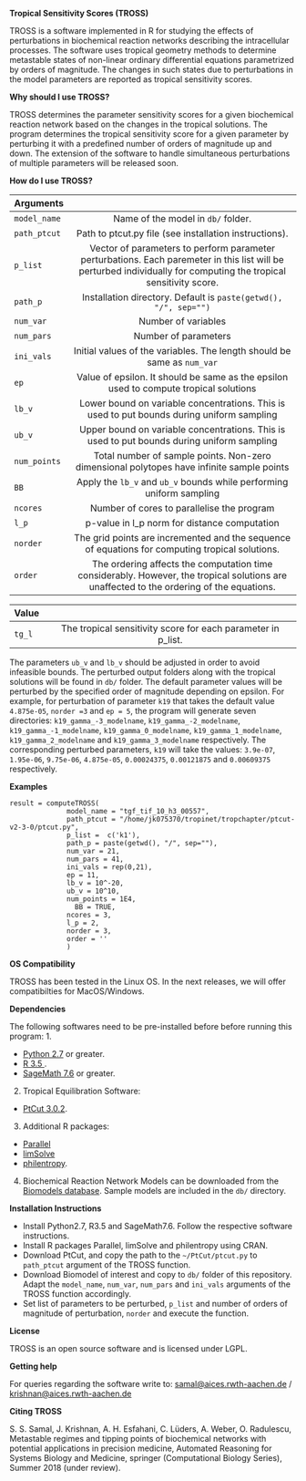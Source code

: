 **Tropical Sensitivity Scores (TROSS)**

TROSS is a software implemented in R for studying the effects of perturbations in biochemical reaction networks describing
the intracellular processes. The software uses tropical geometry methods to determine metastable states of non-linear ordinary differential
equations parametrized by orders of magnitude. The changes in such states due to perturbations in the model parameters are reported as tropical sensitivity scores.

**Why should I use TROSS?**

TROSS determines the parameter sensitivity scores for a given biochemical reaction network based on the changes in the tropical solutions. 
The program determines the tropical sensitivity score for a given parameter by perturbing it with a predefined number of orders of magnitude up and down. 
The extension of the software to handle simultaneous perturbations of multiple parameters will be released soon.

**How do I use TROSS?**

| Arguments        |           |
| ------------- |:-------------:| 
| `model_name`    | Name of the model in `db/` folder.| 
| `path_ptcut`    | Path to ptcut.py file (see installation instructions).   |  
| `p_list`        | Vector of parameters to perform parameter perturbations. Each paremeter in this list will be perturbed individually for computing the tropical sensitivity score.|   
|`path_p`        |  Installation directory. Default is `paste(getwd(), "/", sep="")`|
|`num_var`        |  Number of variables|
|`num_pars`       |  Number of parameters|
|`ini_vals`       |  Initial values of the variables. The length should be same as `num_var`|
|`ep`             |  Value of epsilon. It should be same as the epsilon used to compute tropical solutions|
|`lb_v`           |  Lower bound on variable concentrations. This is used to put bounds during uniform sampling|
|`ub_v`           |  Upper bound on variable concentrations. This is used to put bounds during uniform sampling|
|`num_points`     |  Total number of sample points. Non-zero dimensional polytopes have infinite sample points|            
|`BB`             |  Apply the `lb_v` and `ub_v` bounds while performing uniform sampling|
|`ncores`         |  Number of cores to parallelise the program|
|`l_p`            |  p-value in l_p norm for distance computation |
|`norder`         |  The grid points are incremented and the sequence of equations for computing tropical solutions.|
|`order`          |  The ordering affects the computation time considerably. However, the tropical solutions are unaffected to the ordering of the equations.|

|Value        |           |
| ------------- |:-------------:| 
|`tg_l`        |  The tropical sensitivity score for each parameter in p_list.|

The parameters `ub_v` and `lb_v` should be adjusted in order to avoid infeasible bounds.
The perturbed output folders along with the tropical solutions will be found in `db/` folder. The default parameter values will be perturbed by the specified order of magnitude depending on epsilon. For example, for perturbation of parameter `k19` that takes the default value `4.875e-05`, `norder =3` and `ep = 5`, the program will generate seven directories: `k19_gamma_-3_modelname`, `k19_gamma_-2_modelname`, `k19_gamma_-1_modelname`, `k19_gamma_0_modelname`, `k19_gamma_1_modelname`, `k19_gamma_2_modelname` and `k19_gamma_3_modelname` respectively. The corresponding perturbed parameters, `k19` will take the values: `3.9e-07`, `1.95e-06`, `9.75e-06`, `4.875e-05`, `0.00024375`, `0.00121875` and `0.00609375` respectively.

**Examples**
```source("run.R")
result = computeTROSS(
              model_name = "tgf_tif_10_h3_00557", 
              path_ptcut = "/home/jk075370/tropinet/tropchapter/ptcut-v2-3-0/ptcut.py",
              p_list =  c('k1'),
              path_p = paste(getwd(), "/", sep=""),
              num_var = 21,
              num_pars = 41,
              ini_vals = rep(0,21),
              ep = 11,
              lb_v = 10^-20,
              ub_v = 10^10,
              num_points = 1E4,             
	            BB = TRUE,
              ncores = 3,
              l_p = 2,
              norder = 3,
              order = ''
              )
```

**OS Compatibility**

TROSS has been tested in the Linux OS. In the next releases, we will offer compatibilties for MacOS/Windows.

**Dependencies**

The following softwares need to be pre-installed before before running this program:
1. 
 * [Python 2.7](https://www.python.org/download/releases/2.7/) or greater.
 * [R 3.5 ](https://cran.r-project.org/bin/windows/base/).
 * [SageMath 7.6](http://www.sagemath.org/) or greater.
2. Tropical Equilibration Software:
 * [PtCut 3.0.2](http://wrogn.com/ptcut/).
3. Additional R packages:
 * [Parallel](https://www.rdocumentation.org/packages/parallel/versions/3.5.1)
 * [limSolve](https://www.rdocumentation.org/packages/limSolve/versions/1.5.5.3/topics/limSolve-package)
 * [philentropy](https://cran.r-project.org/web/packages/philentropy/index.html). 
4. Biochemical Reaction Network Models can be downloaded from the [Biomodels database](https://www.ebi.ac.uk/biomodels-main/). Sample models are included in the `db/` directory.
 
**Installation Instructions**

* Install Python2.7, R3.5 and SageMath7.6. Follow the respective software instructions. 
* Install R packages Parallel, limSolve and philentropy using CRAN. 
* Download PtCut, and copy the path to the `~/PtCut/ptcut.py` to `path_ptcut` argument of the TROSS function.
* Download Biomodel of interest and copy to `db/` folder of this repository. Adapt the `model_name`, `num_var`, `num_pars` and `ini_vals` arguments of the TROSS function accordingly.
* Set list of parameters to be perturbed, `p_list` and number of orders of magnitude of perturbation, `norder` and execute the function.

**License**

TROSS is an open source software and is licensed under LGPL.

**Getting help**

For queries regarding the software write to: samal@aices.rwth-aachen.de / krishnan@aices.rwth-aachen.de

**Citing TROSS**

S. S. Samal, J. Krishnan, A. H. Esfahani, C. Lüders, A. Weber, O. Radulescu, Metastable regimes and tipping points of biochemical networks with potential applications in precision medicine,
Automated Reasoning for Systems Biology and Medicine, springer (Computational Biology Series), Summer 2018 (under review).
